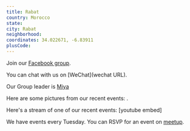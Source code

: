 ```yaml
---
title: Rabat
country: Morocco
state: 
city: Rabat
neighborhood: 
coordinates: 34.022671, -6.83911
plusCode:
---
```

Join our [Facebook group](https://www.facebook.com/groups/965419830196366).

You can chat with us on [WeChat](wechat URL).

Our Group leader is [Miya](freecodecamp.org/miya)

Here are some pictures from our recent events:
![]().

Here's a stream of one of our recent events:
[youtube embed]

We have events every Tuesday. You can RSVP for an event on [meetup](meetupurl).
